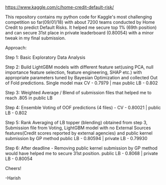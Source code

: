 https://www.kaggle.com/c/home-credit-default-risk/

This repository contains my python code for Kaggle's most challenging competition so far(09/01/18) with about 7200 teams conducted by Home Credit to predict Default Risks. It helped me secure top 1% (69th position)  and can secure 31st place in private leaderboard (0.80054) with a minor tweak in my final submission.

Approach:

Step 1: Basic Exploratory Data Analysis

Step 2: Build LightGBM models with different feature set(using PCA, null importance feature selection, feature engineering, 
        SHAP etc.) with appropriate parameters tuned by Bayesian Optimization and collected Out of Fold predictions.
        Single model max CV - 0.7979 | max public LB - 0.802
        
Step 3: Weighted Average / Blend of submission files that helped me to reach .805 in public LB

Step 4: Ensemble Voting of OOF predictions (4 files) - CV - 0.80021 | public LB - 0.802

Step 5: Rank Averaging of LB topper (blending) obtained from step 3, Submission file from Voting, LightGBM model with no               External Sources features(Credit scores reported by external agencies) and public kernel submission by GP method
        public LB - 0.80594 | private LB - 0.79930
        
Step 6: After deadline - Removing public kernel submission by GP method would have helped me to secure 31st position.
        public LB - 0.8068 | private LB - 0.80054
        
        
Cheers!

-Harish
